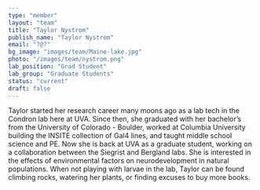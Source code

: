 ```yaml
---
type: "member"
layout: "team"
title: "Taylor Nystrom"
publish_name: "Taylor Nystrom"
email: "?@?"
bg_image: "images/team/Maine-lake.jpg"
photo: "/images/team/nystrom.png"
lab_position: "Grad Student"
lab_group: "Graduate Students"
status: "current"
draft: false
---
```


Taylor started her research career many moons ago as a lab tech in the Condron lab here at UVA.  Since then, she graduated with her bachelor’s from the University of Colorado - Boulder, worked at Columbia University building the INSITE collection of Gal4 lines, and taught middle school science and PE.  Now she is back at UVA as a graduate student, working on a collaboration between the Siegrist and Bergland labs.  She is interested in the effects of environmental factors on neurodevelopment in natural populations.  When not playing with larvae in the lab, Taylor can be found climbing rocks, watering her plants, or finding excuses to buy more books.